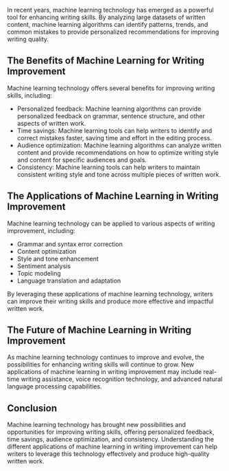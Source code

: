 
In recent years, machine learning technology has emerged as a powerful tool for enhancing writing skills. By analyzing large datasets of written content, machine learning algorithms can identify patterns, trends, and common mistakes to provide personalized recommendations for improving writing quality.

The Benefits of Machine Learning for Writing Improvement
--------------------------------------------------------

Machine learning technology offers several benefits for improving writing skills, including:

* Personalized feedback: Machine learning algorithms can provide personalized feedback on grammar, sentence structure, and other aspects of written work.
* Time savings: Machine learning tools can help writers to identify and correct mistakes faster, saving time and effort in the editing process.
* Audience optimization: Machine learning algorithms can analyze written content and provide recommendations on how to optimize writing style and content for specific audiences and goals.
* Consistency: Machine learning tools can help writers to maintain consistent writing style and tone across multiple pieces of written work.

The Applications of Machine Learning in Writing Improvement
-----------------------------------------------------------

Machine learning technology can be applied to various aspects of writing improvement, including:

* Grammar and syntax error correction
* Content optimization
* Style and tone enhancement
* Sentiment analysis
* Topic modeling
* Language translation and adaptation

By leveraging these applications of machine learning technology, writers can improve their writing skills and produce more effective and impactful written work.

The Future of Machine Learning in Writing Improvement
-----------------------------------------------------

As machine learning technology continues to improve and evolve, the possibilities for enhancing writing skills will continue to grow. New applications of machine learning in writing improvement may include real-time writing assistance, voice recognition technology, and advanced natural language processing capabilities.

Conclusion
----------

Machine learning technology has brought new possibilities and opportunities for improving writing skills, offering personalized feedback, time savings, audience optimization, and consistency. Understanding the different applications of machine learning in writing improvement can help writers to leverage this technology effectively and produce high-quality written work.
